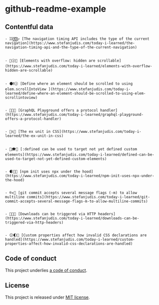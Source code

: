 # github-readme-example

## Contentful data





<!-- CONTENTFUL_START -->

    - 🈁🔟⤴️ [The navigation timing API includes the type of the current navigation](https://www.stefanjudis.com/today-i-learned/the-navigation-timing-api-and-the-type-of-the-current-navigation)
  

    - 🍰🕜🐚 [Elements with overflow: hidden are scrollable](https://www.stefanjudis.com/today-i-learned/elements-with-overflow-hidden-are-scrollable)
  

    - 🌑❗️🕜 [Define where an element should be scrolled to using elem.scrollIntoView ](https://www.stefanjudis.com/today-i-learned/define-where-an-element-should-be-scrolled-to-using-elem-scrollintoview)
  

    - 🍨🎳🍃 [GraphQL Playground offers a protocol handler](https://www.stefanjudis.com/today-i-learned/graphql-playground-offers-a-protocol-handler)
  

    - 📝♏️🍕 [The ex unit in CSS](https://www.stefanjudis.com/today-i-learned/the-ex-unit-in-css)
  

    - 💛🎓😕 [:defined can be used to target not yet defined custom elements](https://www.stefanjudis.com/today-i-learned/defined-can-be-used-to-target-not-yet-defined-custom-elements)
  

    - 🌒👵💞 [npm init uses npx under the hood](https://www.stefanjudis.com/today-i-learned/npm-init-uses-npx-under-the-hood)
  

    - ®✈️👴 [git commit accepts several message flags (-m) to allow multiline commits](https://www.stefanjudis.com/today-i-learned/git-commit-accepts-several-message-flags-m-to-allow-multiline-commits)
  

    - 🏧🍕🎠 [Downloads can be triggered via HTTP headers](https://www.stefanjudis.com/today-i-learned/downloads-can-be-triggered-via-http-headers)
  

    - 😕🌓🐚 [Custom properties affect how invalid CSS declarations are handled](https://www.stefanjudis.com/today-i-learned/custom-properties-affect-how-invalid-css-declarations-are-handled)
  
<!-- CONTENTFUL_END -->
  
  
  
  

## Code of conduct

This project underlies [a code of conduct](./CODE-OF-CONDUCT.md).

## License

This project is released under [MIT license](./LICENSE).
